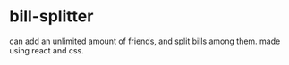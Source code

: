 # bill-splitter
can add an unlimited amount of friends, and split bills among them. made using react and css.
